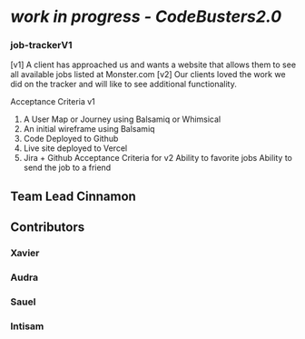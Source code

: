 # *work in progress - CodeBusters2.0*


### job-trackerV1
[v1] A client has approached us and wants a website that allows them to see all available jobs listed at Monster.com
[v2] Our clients loved the work we did on the tracker and will like to see additional functionality.


Acceptance Criteria v1
   1. A User Map or Journey using Balsamiq or Whimsical
   2. An initial wireframe using Balsamiq
   3. Code Deployed to Github
   4. Live site deployed to Vercel
   5. Jira + Github
Acceptance Criteria for v2
Ability to favorite jobs
Ability to send the job to a friend

## Team Lead Cinnamon


## Contributors

### Xavier

### Audra

### Sauel

### Intisam


